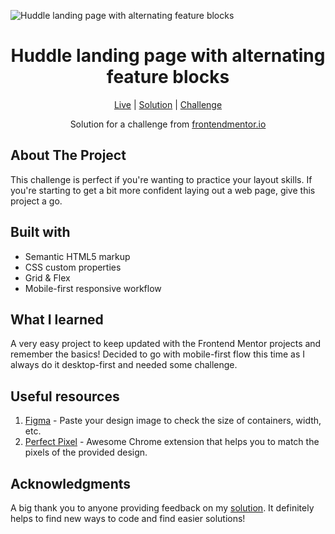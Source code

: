 ![Huddle landing page with alternating feature blocks](https://github.com/catherineisonline/huddle-landing-page-with-feature-blocks-frontendmentor/blob/main/images/project-preview.png?raw=true)

<h1 align="center">Huddle landing page with alternating feature blocks</h1>

<div align="center">

[Live](https://catherineisonline.github.io/huddle-landing-page-with-feature-blocks-frontendmentor/)
| [Solution](https://www.frontendmentor.io/solutions/huddle-landing-page-with-alternating-feature-blocks-UYWzkSPFOb)
| [Challenge](https://www.frontendmentor.io/challenges/huddle-landing-page-with-alternating-feature-blocks-5ca5f5981e82137ec91a5100)

Solution for a challenge from [frontendmentor.io](https://www.frontendmentor.io/)

</div>



## About The Project

This challenge is perfect if you're wanting to practice your layout skills. If you're starting to get a bit more confident laying out a web page, give this project a go.

## Built with

- Semantic HTML5 markup
- CSS custom properties
- Grid & Flex
- Mobile-first responsive workflow

## What I learned

A very easy project to keep updated with the Frontend Mentor projects and remember the basics! Decided to go with mobile-first flow this time as I always do it desktop-first and needed some challenge.

## Useful resources

1. [Figma](https://www.figma.com/) - Paste your design image to check the size of containers, width, etc.
2. [Perfect Pixel](https://chrome.google.com/webstore/detail/perfectpixel-by-welldonec/dkaagdgjmgdmbnecmcefdhjekcoceebi) - Awesome Chrome extension that helps you to match the pixels of the provided design.

## Acknowledgments

A big thank you to anyone providing feedback on my [solution](https://www.frontendmentor.io/solutions/huddle-landing-page-with-alternating-feature-blocks-UYWzkSPFOb). It definitely helps to find new ways to code and find easier solutions! 
